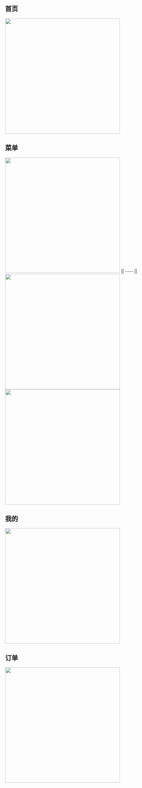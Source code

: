 <!--
 * @Author: meetqy
 * @since: 2019-08-10 16:35:08
 * @lastTime: 2019-08-15 17:00:06
 * @LastEditors: meetqy
 -->
## 首页

<img src="./home1.PNG" width="375"/> 

## 菜单

<img src="./menu1.PNG" width="375"/> || ---- || <img src="./menu2.PNG" width="375"/>
<img src="./menuDialog.PNG" width="375"/>

## 我的

<img src="./menu1.PNG" width="375"/>

## 订单
<img src="./order1.png" width="375"/>